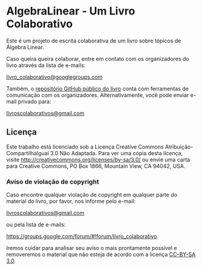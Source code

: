﻿# AlgebraLinear - Um Livro Colaborativo

Este é um projeto de escrita colaborativa de um livro sobre tópicos de Álgebra Linear.

Caso queira queira colaborar, entre em contato com os organizadores do livro através da lista de e-mails:

<livro_colaborativo@googlegroups.com>

Também, o [repositório GitHub público do livro](https://github.com/livroscolaborativos/AlgebraLinear) conta com ferramentas de comunicação com os organizadores. Alternativamente, você pode enviar e-mail privado para:

<livroscolaborativos@gmail.com>

## Licença

Este trabalho está licenciado sob a Licença Creative Commons Atribuição-CompartilhaIgual 3.0 Não Adaptada. Para ver uma cópia desta licença, visite <http://creativecommons.org/licenses/by-sa/3.0/> ou envie uma carta para Creative Commons, PO Box 1866, Mountain View, CA 94042, USA.

### Aviso de violação de copyright

Caso encontre qualquer violação de copyright em qualquer parte do material do livro, por favor, nos informe pelo e-mail:

<livroscolaborativos@gmail.com>

ou pela lista de e-mails:

<https://groups.google.com/forum/#!forum/livro_colaborativo>.

Iremos cuidar para analisar seu aviso o mais prontamente possível e removeremos o material que não esteja de acordo com a licença [CC-BY-SA 3.0](http://creativecommons.org/licenses/by-sa/3.0/).

